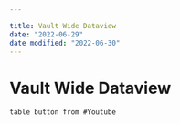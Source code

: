 ```yaml
---

title: Vault Wide Dataview
date: "2022-06-29"
date modified: "2022-06-30"
---
```


# Vault Wide Dataview
```dataview
table button from #Youtube 
```

